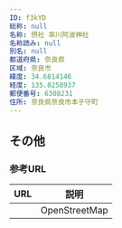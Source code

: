 ```yaml
---
ID: f3kYD
総称: null
名称: 摂社 率川阿波神社
名称読み: null
別名: null
都道府県: 奈良県
区域: 奈良市
緯度: 34.6814146
経度: 135.8258937
郵便番号: 6308231
住所: 奈良県奈良市本子守町
---
```


## その他

### 参考URL

| URL | 説明          |
| --- | ------------- |
|     | OpenStreetMap |
